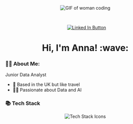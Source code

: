 <div align="center">
  <img src="https://media3.giphy.com/media/v1.Y2lkPTc5MGI3NjExMWxvMno5dHVxNHRiYmk4OTF6cmZ4eHpsMXo2OTlubDRlY3BjMmRqNCZlcD12MV9pbnRlcm5hbF9naWZfYnlfaWQmY3Q9Zw/JDJ8s09ujobzbaSuWz/giphy.gif" alt="GIF of woman coding">
  <br>
  
  &nbsp;
  
  &nbsp;
  <a href="https://www.linkedin.com/in/anna-araszewska/"><img src="https://img.shields.io/badge/LinkedIn-blue?logo=linkedin&logoColor=white&style=for-the-badge" alt="Linked In Button"/></a>
  <br>
  
  <h1>Hi, I'm Anna! :wave:</h1>
</div>

### 👩‍💻 About Me:
Junior Data Analyst
- 🏡 Based in the UK but like travel
- 🧑‍🦽 Passionate about Data and AI


### 📚 Tech Stack
<div align="center">
  <img src="https://skillicons.dev/icons?i=python,aws,azure,git,sql" alt="Tech Stack Icons">
</div>
